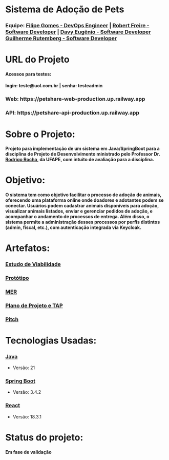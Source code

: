 <h1>Sistema de Adoção de Pets</h1>

 

<h3>Equipe:   
   <a href = "https://github.com/filipegomes11">Filipe Gomes - DevOps Engineer</a> |
   <a href = "https://github.com/RobertFreire">Robert Freire - Software Developer</a> |
   <a href = "https://github.com/DavyEugenio">Davy Eugênio - Software Developer</a>
   <a href = "https://github.com/GuiSysLima">Guilherme Rutemberg - Software Developer</a>
</h3>

<h1>URL do Projeto</h1>
<h4>
   <h4>Acessos para testes:</h4>
   <h4>login: teste@uol.com.br   | senha: testeadmin</h4>

   <h3>Web: https://petshare-web-production.up.railway.app</h3>
   <h3>API: https://petshare-api-production.up.railway.app</h3>
</h4>

<h1>Sobre o Projeto:</h1>

<h4>Projeto para implementação de um sistema em Java/SpringBoot para a disciplina de Projeto de Desenvolvimento ministrado pelo Professor Dr. <a href = "https://github.com/rgcrochaa">Rodrigo Rocha</a>, da UFAPE, com intuito de avaliação para a disciplina.</h4>
   
<h1>Objetivo:</h1>

   <h4>O sistema tem como objetivo facilitar o processo de adoção de animais, oferecendo uma plataforma online onde doadores e adotantes podem se conectar. Usuários podem cadastrar animais disponíveis para adoção, visualizar animais listados, enviar e gerenciar pedidos de adoção, e acompanhar o andamento de processos de entrega. Além disso, o sistema permite a administração desses processos por perfis distintos (admin, fiscal, etc.), com autenticação integrada via Keycloak.   </h4>
   
<h1>Artefatos:</h1>
<h3><a href = "https://drive.google.com/file/d/15PwoZGFYogsIqpBLL2mHvcpWzuiZDGaE/view?usp=sharing" target="_blank">Estudo de Viabilidade</a></h3>
<h3><a href = "https://drive.google.com/file/d/1NO8DbAFLHqBApg76UJJo424pTe4x4zFA/view?usp=sharing" target="_blank">Protótipo</a></h3>
<h3><a href = "https://drive.google.com/file/d/1OHPC2HRuRfitru114Bo-YgsvIcHS5ucR/view?usp=sharing"target="_blank">MER</a></h3>
<h3><a href = "https://drive.google.com/file/d/18o9rE0W-JGUfKisto-8lUxjnNm0WhHnJ/view?usp=sharing" target="_blank">Plano de Projeto e TAP</a></h3>
<h3><a href= "https://drive.google.com/file/d/1lPa3MDa_HF3yR8J1GpDce-NKWT8eZ85p/view?usp=sharing" target="_blank">Pitch</a> </h3>
<h1>Tecnologias Usadas:</h1>

<h3><a href = "https://www.java.com/pt-BR/">Java</a></h3>
<ul>
   <li>Versão: 21</li>
</ul>

<h3><a href = "https://spring.io/projects/spring-boot">Spring Boot</a></h3>
<ul>
   <li>Versão: 3.4.2</li>
</ul>

<h3><a href = "https://react.dev/">React</a></h3>
<ul>
   <li>Versão: 18.3.1  </li>
</ul>

<h1>Status do projeto:</h1>
<h4>Em fase de validação</h4>


